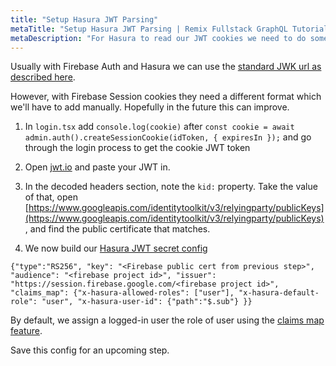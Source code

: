 ```yaml
---
title: "Setup Hasura JWT Parsing"
metaTitle: "Setup Hasura JWT Parsing | Remix Fullstack GraphQL Tutorial"
metaDescription: "For Hasura to read our JWT cookies we need to do some setup"
---
```


Usually with Firebase Auth and Hasura we can use the [standard JWK url as described here](https://hasura.io/docs/latest/graphql/core/auth/authentication/jwt.html#firebase).

However, with Firebase Session cookies they need a different format which we'll have to add manually. Hopefully in the future this can improve.

1. In `login.tsx` add `console.log(cookie)` after `const cookie = await admin.auth().createSessionCookie(idToken, { expiresIn });` and go through the login process to get the cookie JWT token

1. Open [jwt.io](https://jwt.io/) and paste your JWT in.

1. In the decoded headers section, note the `kid:` property. Take the value of that, open [https://www.googleapis.com/identitytoolkit/v3/relyingparty/publicKeys](https://www.googleapis.com/identitytoolkit/v3/relyingparty/publicKeys), and find the public certificate that matches.

1. We now build our [Hasura JWT secret config](https://hasura.io/docs/latest/graphql/core/auth/authentication/jwt.html#configuring-jwt-mode)

`{"type":"RS256", "key": "<Firebase public cert from previous step>", "audience": "<firebase project id>", "issuer": "https://session.firebase.google.com/<firebase project id>", "claims_map": {"x-hasura-allowed-roles": ["user"], "x-hasura-default-role": "user", "x-hasura-user-id": {"path":"$.sub"} }}`

By default, we assign a logged-in user the role of user using the [claims map feature](https://hasura.io/docs/latest/graphql/core/auth/authentication/jwt.html#claims-map).

Save this config for an upcoming step.
